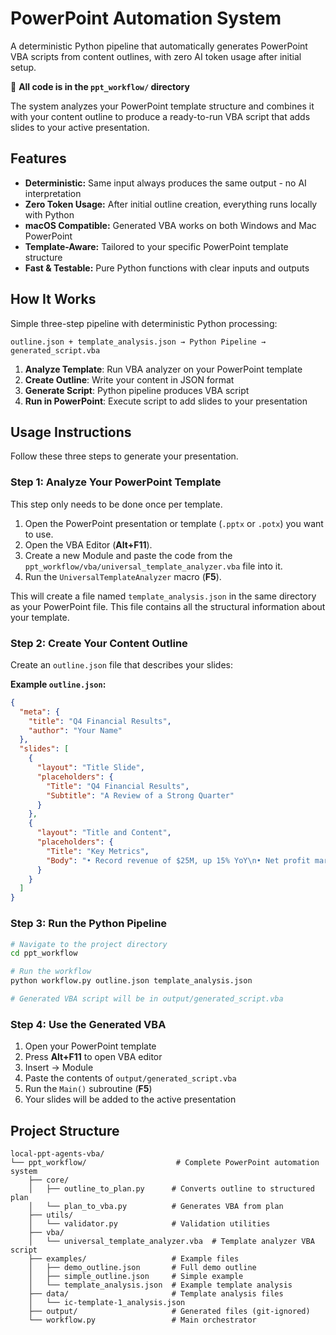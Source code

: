 # PowerPoint Automation System

A deterministic Python pipeline that automatically generates PowerPoint VBA scripts from content outlines, with zero AI token usage after initial setup.

📁 **All code is in the `ppt_workflow/` directory**

The system analyzes your PowerPoint template structure and combines it with your content outline to produce a ready-to-run VBA script that adds slides to your active presentation.

## Features

-   **Deterministic:** Same input always produces the same output - no AI interpretation
-   **Zero Token Usage:** After initial outline creation, everything runs locally with Python
-   **macOS Compatible:** Generated VBA works on both Windows and Mac PowerPoint
-   **Template-Aware:** Tailored to your specific PowerPoint template structure
-   **Fast & Testable:** Pure Python functions with clear inputs and outputs

## How It Works

Simple three-step pipeline with deterministic Python processing:

```
outline.json + template_analysis.json → Python Pipeline → generated_script.vba
```

1. **Analyze Template**: Run VBA analyzer on your PowerPoint template
2. **Create Outline**: Write your content in JSON format
3. **Generate Script**: Python pipeline produces VBA script
4. **Run in PowerPoint**: Execute script to add slides to your presentation

## Usage Instructions

Follow these three steps to generate your presentation.

### Step 1: Analyze Your PowerPoint Template

This step only needs to be done once per template.

1.  Open the PowerPoint presentation or template (`.pptx` or `.potx`) you want to use.
2.  Open the VBA Editor (**Alt+F11**).
3.  Create a new Module and paste the code from the `ppt_workflow/vba/universal_template_analyzer.vba` file into it.
4.  Run the `UniversalTemplateAnalyzer` macro (**F5**).

This will create a file named `template_analysis.json` in the same directory as your PowerPoint file. This file contains all the structural information about your template.

### Step 2: Create Your Content Outline

Create an `outline.json` file that describes your slides:

**Example `outline.json`:**

```json
{
  "meta": {
    "title": "Q4 Financial Results",
    "author": "Your Name"
  },
  "slides": [
    {
      "layout": "Title Slide",
      "placeholders": {
        "Title": "Q4 Financial Results",
        "Subtitle": "A Review of a Strong Quarter"
      }
    },
    {
      "layout": "Title and Content",
      "placeholders": {
        "Title": "Key Metrics",
        "Body": "• Record revenue of $25M, up 15% YoY\n• Net profit margin increased to 22%\n• Customer acquisition grew by 18,000"
      }
    }
  ]
}
```

### Step 3: Run the Python Pipeline

```bash
# Navigate to the project directory
cd ppt_workflow

# Run the workflow
python workflow.py outline.json template_analysis.json

# Generated VBA script will be in output/generated_script.vba
```

### Step 4: Use the Generated VBA

1.  Open your PowerPoint template
2.  Press **Alt+F11** to open VBA editor
3.  Insert → Module
4.  Paste the contents of `output/generated_script.vba`
5.  Run the `Main()` subroutine (**F5**)
6.  Your slides will be added to the active presentation

## Project Structure

```
local-ppt-agents-vba/
└── ppt_workflow/                    # Complete PowerPoint automation system
    ├── core/
    │   ├── outline_to_plan.py      # Converts outline to structured plan
    │   └── plan_to_vba.py          # Generates VBA from plan
    ├── utils/
    │   └── validator.py            # Validation utilities
    ├── vba/
    │   └── universal_template_analyzer.vba  # Template analyzer VBA script
    ├── examples/                   # Example files
    │   ├── demo_outline.json       # Full demo outline
    │   ├── simple_outline.json     # Simple example
    │   └── template_analysis.json  # Example template analysis
    ├── data/                       # Template analysis files
    │   └── ic-template-1_analysis.json
    ├── output/                     # Generated files (git-ignored)
    └── workflow.py                 # Main orchestrator
